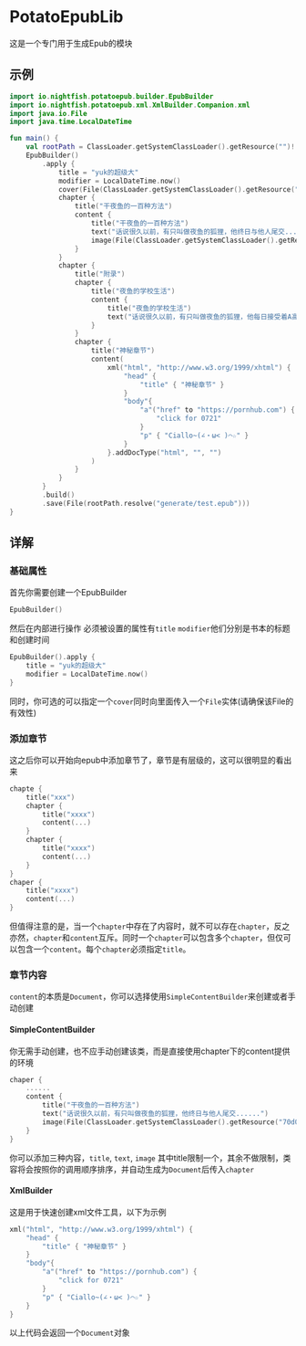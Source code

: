 # PotatoEpubLib
这是一个专门用于生成Epub的模块
## 示例
```kotlin
import io.nightfish.potatoepub.builder.EpubBuilder
import io.nightfish.potatoepub.xml.XmlBuilder.Companion.xml
import java.io.File
import java.time.LocalDateTime

fun main() {
    val rootPath = ClassLoader.getSystemClassLoader().getResource("")!!.toURI()
    EpubBuilder()
        .apply {
            title = "yuk的超级大"
            modifier = LocalDateTime.now()
            cover(File(ClassLoader.getSystemClassLoader().getResource("cover.jpg")?.toURI()!!))
            chapter {
                title("干夜鱼的一百种方法")
                content {
                    title("干夜鱼的一百种方法")
                    text("话说很久以前，有只叫做夜鱼的狐狸，他终日与他人尾交......")
                    image(File(ClassLoader.getSystemClassLoader().getResource("70d0a8f050ac1b4dfffb5665ce052498.jpg")?.toURI()!!))
                }
            }
            chapter {
                title("附录")
                chapter {
                    title("夜鱼的学校生活")
                    content {
                        title("夜鱼的学校生活")
                        text("话说很久以前，有只叫做夜鱼的狐狸，他每日接受着A高附中的折磨")
                    }
                }
                chapter {
                    title("神秘章节")
                    content(
                        xml("html", "http://www.w3.org/1999/xhtml") {
                            "head" {
                                "title" { "神秘章节" }
                            }
                            "body"{
                                "a"("href" to "https://pornhub.com") {
                                    "click for 0721"
                                }
                                "p" { "Ciallo~(∠・ω< )⌒☆" }
                            }
                        }.addDocType("html", "", "")
                    )
                }
            }
        }
        .build()
        .save(File(rootPath.resolve("generate/test.epub")))
}
```
## 详解
### 基础属性
首先你需要创建一个EpubBuilder
```kotlin
EpubBuilder()
```
然后在内部进行操作
必须被设置的属性有``title`` ``modifier``他们分别是书本的标题和创建时间
```kotlin
EpubBuilder().apply {
    title = "yuk的超级大"
    modifier = LocalDateTime.now()
}
```
同时，你可选的可以指定一个``cover``同时向里面传入一个``File``实体(请确保该File的有效性)
### 添加章节
这之后你可以开始向epub中添加章节了，章节是有层级的，这可以很明显的看出来
```kotlin
chapte {
    title("xxx")
    chapter {
        title("xxxx")
        content(...)
    }
    chapter {
        title("xxxx")
        content(...)
    }
}
chaper {
    title("xxxx")
    content(...)
}
```
但值得注意的是，当一个``chapter``中存在了内容时，就不可以存在``chapter``，反之亦然，``chapter``和``content``互斥。同时一个``chapter``可以包含多个``chapter``，但仅可以包含一个``content``。每个``chapter``必须指定``title``。
### 章节内容
``content``的本质是``Document``，你可以选择使用``SimpleContentBuilder``来创建或者手动创建
#### SimpleContentBuilder
你无需手动创建，也不应手动创建该类，而是直接使用chapter下的content提供的环境
```kotlin
chaper {
    ......
    content {
        title("干夜鱼的一百种方法")
        text("话说很久以前，有只叫做夜鱼的狐狸，他终日与他人尾交......")
        image(File(ClassLoader.getSystemClassLoader().getResource("70d0a8f050ac1b4dfffb5665ce052498.jpg")?.toURI()!!))
    }
}
```
你可以添加三种内容，``title``, ``text``, ``image``
其中title限制一个，其余不做限制，类容将会按照你的调用顺序排序，并自动生成为``Document``后传入``chapter``
#### XmlBuilder
这是用于快速创建xml文件工具，以下为示例
```kotlin
xml("html", "http://www.w3.org/1999/xhtml") {
    "head" {
        "title" { "神秘章节" }
    }
    "body"{
        "a"("href" to "https://pornhub.com") {
            "click for 0721"
        }
        "p" { "Ciallo~(∠・ω< )⌒☆" }
    }
}
```
以上代码会返回一个``Document``对象